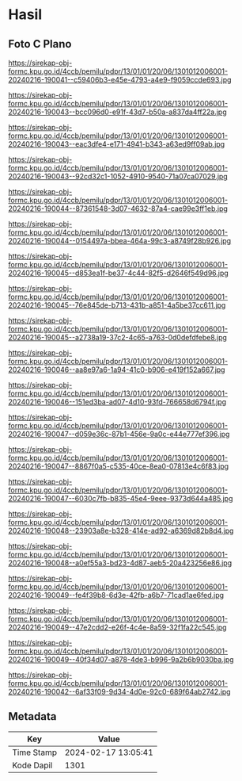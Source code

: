 # Hasil

## Foto C Plano

https://sirekap-obj-formc.kpu.go.id/4ccb/pemilu/pdpr/13/01/01/20/06/1301012006001-20240216-190041--c59406b3-e45e-4793-a4e9-f9059ccde693.jpg

https://sirekap-obj-formc.kpu.go.id/4ccb/pemilu/pdpr/13/01/01/20/06/1301012006001-20240216-190043--bcc096d0-e91f-43d7-b50a-a837da4ff22a.jpg

https://sirekap-obj-formc.kpu.go.id/4ccb/pemilu/pdpr/13/01/01/20/06/1301012006001-20240216-190043--eac3dfe4-e171-4941-b343-a63ed9ff09ab.jpg

https://sirekap-obj-formc.kpu.go.id/4ccb/pemilu/pdpr/13/01/01/20/06/1301012006001-20240216-190043--92cd32c1-1052-4910-9540-71a07ca07029.jpg

https://sirekap-obj-formc.kpu.go.id/4ccb/pemilu/pdpr/13/01/01/20/06/1301012006001-20240216-190044--87361548-3d07-4632-87a4-cae99e3ff1eb.jpg

https://sirekap-obj-formc.kpu.go.id/4ccb/pemilu/pdpr/13/01/01/20/06/1301012006001-20240216-190044--0154497a-bbea-464a-99c3-a8749f28b926.jpg

https://sirekap-obj-formc.kpu.go.id/4ccb/pemilu/pdpr/13/01/01/20/06/1301012006001-20240216-190045--d853ea1f-be37-4c44-82f5-d2646f549d96.jpg

https://sirekap-obj-formc.kpu.go.id/4ccb/pemilu/pdpr/13/01/01/20/06/1301012006001-20240216-190045--76e845de-b713-431b-a851-4a5be37cc611.jpg

https://sirekap-obj-formc.kpu.go.id/4ccb/pemilu/pdpr/13/01/01/20/06/1301012006001-20240216-190045--a2738a19-37c2-4c65-a763-0d0defdfebe8.jpg

https://sirekap-obj-formc.kpu.go.id/4ccb/pemilu/pdpr/13/01/01/20/06/1301012006001-20240216-190046--aa8e97a6-1a94-41c0-b906-e419f152a667.jpg

https://sirekap-obj-formc.kpu.go.id/4ccb/pemilu/pdpr/13/01/01/20/06/1301012006001-20240216-190046--151ed3ba-ad07-4d10-93fd-766658d6794f.jpg

https://sirekap-obj-formc.kpu.go.id/4ccb/pemilu/pdpr/13/01/01/20/06/1301012006001-20240216-190047--d059e36c-87b1-456e-9a0c-e44e777ef396.jpg

https://sirekap-obj-formc.kpu.go.id/4ccb/pemilu/pdpr/13/01/01/20/06/1301012006001-20240216-190047--8867f0a5-c535-40ce-8ea0-07813e4c6f83.jpg

https://sirekap-obj-formc.kpu.go.id/4ccb/pemilu/pdpr/13/01/01/20/06/1301012006001-20240216-190047--6030c7fb-b835-45e4-9eee-9373d644a485.jpg

https://sirekap-obj-formc.kpu.go.id/4ccb/pemilu/pdpr/13/01/01/20/06/1301012006001-20240216-190048--23903a8e-b328-414e-ad92-a6369d82b8d4.jpg

https://sirekap-obj-formc.kpu.go.id/4ccb/pemilu/pdpr/13/01/01/20/06/1301012006001-20240216-190048--a0ef55a3-bd23-4d87-aeb5-20a423256e86.jpg

https://sirekap-obj-formc.kpu.go.id/4ccb/pemilu/pdpr/13/01/01/20/06/1301012006001-20240216-190049--fe4f39b8-6d3e-42fb-a6b7-71cad1ae6fed.jpg

https://sirekap-obj-formc.kpu.go.id/4ccb/pemilu/pdpr/13/01/01/20/06/1301012006001-20240216-190049--47e2cdd2-e26f-4c4e-8a59-32f1fa22c545.jpg

https://sirekap-obj-formc.kpu.go.id/4ccb/pemilu/pdpr/13/01/01/20/06/1301012006001-20240216-190049--40f34d07-a878-4de3-b996-9a2b6b9030ba.jpg

https://sirekap-obj-formc.kpu.go.id/4ccb/pemilu/pdpr/13/01/01/20/06/1301012006001-20240216-190042--6af33f09-9d34-4d0e-92c0-689f64ab2742.jpg


## Metadata

| Key        | Value               |
| ---------- | ------------------- |
| Time Stamp | 2024-02-17 13:05:41 |
| Kode Dapil | 1301                |



